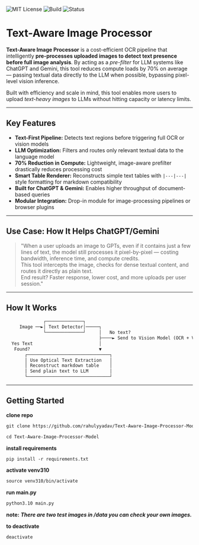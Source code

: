 ![MIT License](https://img.shields.io/badge/license-MIT-green)
![Build](https://img.shields.io/badge/build-passing-brightgreen)
![Status](https://img.shields.io/badge/status-active-blue)

# Text-Aware Image Processor

**Text-Aware Image Processor** is a cost-efficient OCR pipeline that intelligently **pre-processes uploaded images to detect text presence before full image analysis**. By acting as a _pre-filter_ for LLM systems like ChatGPT and Gemini, this tool reduces compute loads by 70% on average — passing textual data directly to the LLM when possible, bypassing pixel-level vision inference.

Built with efficiency and scale in mind, this tool enables more users to upload _text-heavy images_ to LLMs without hitting capacity or latency limits.

---

## Key Features

- **Text-First Pipeline:** Detects text regions before triggering full OCR or vision models
- **LLM Optimization:** Filters and routes only relevant textual data to the language model
- **70% Reduction in Compute:** Lightweight, image-aware prefilter drastically reduces processing cost
- **Smart Table Renderer:** Reconstructs simple text tables with `|---|---|` style formatting for markdown compatibility
- **Built for ChatGPT & Gemini:** Enables higher throughput of document-based queries
- **Modular Integration:** Drop-in module for image-processing pipelines or browser plugins

---

## Use Case: How It Helps ChatGPT/Gemini

> "When a user uploads an image to GPTs, even if it contains just a few lines of text, the model still processes it pixel-by-pixel — costing bandwidth, inference time, and compute credits.  
> This tool intercepts the image, checks for dense textual content, and routes it directly as plain text.  
> End result? Faster response, lower cost, and more uploads per user session."

---

## How It Works

```txt
              ┌──────────────┐
     Image ──►│ Text Detector│─────┐
              └──────────────┘     │   No text?
                                   ├────► Send to Vision Model (OCR + VLM)
  Yes Text                         │
   Found?                          ▼
       ┌───────────────────────────────┐
       │ Use Optical Text Extraction   │
       │ Reconstruct markdown table    │
       │ Send plain text to LLM        │
       └───────────────────────────────┘
```

---

## Getting Started

**clone repo**

```md
git clone https://github.com/rahulyyadav/Text-Aware-Image-Processor-Model.git
```

```md
cd Text-Aware-Image-Processor-Model
```

**install requirements**

```md
pip install -r requirements.txt
```

**activate venv310**

```md
source venv310/bin/activate
```

**run main.py**

```md
python3.10 main.py
```

**note:**
**_There are two test images in /data you can check your own images._**

**to deactivate**

```md
deactivate
```
